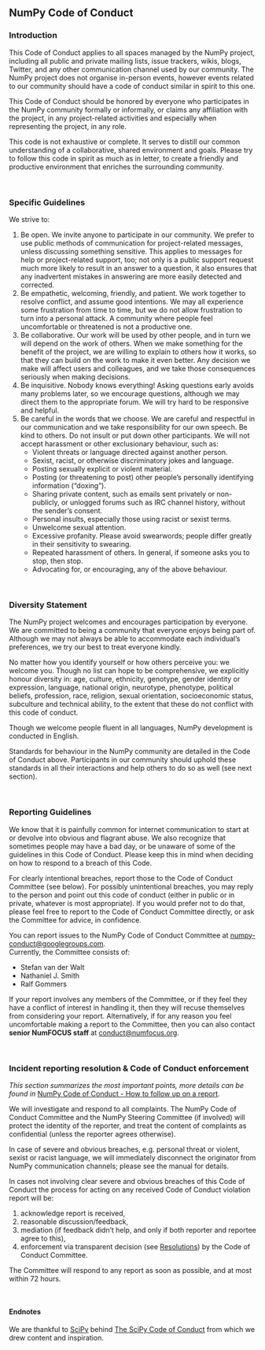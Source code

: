 <h2>NumPy Code of Conduct</h2>

<h3>Introduction</h3>

This Code of Conduct applies to all spaces managed by the NumPy project, including all public and private mailing lists, issue trackers, wikis, blogs, Twitter, and any other communication channel used by our community. The NumPy project does not organise in-person events, however events related to our community should have a code of conduct similar in spirit to this one.

This Code of Conduct should be honored by everyone who participates in the NumPy community formally or informally, or claims any affiliation with the project, in any project-related activities and especially when representing the project, in any role.

This code is not exhaustive or complete. It serves to distill our common understanding of a collaborative, shared environment and goals. Please try to follow this code in spirit as much as in letter, to create a friendly and productive environment that enriches the surrounding community.


</br>
<h3>Specific Guidelines</h3>

We strive to:

1. Be open. We invite anyone to participate in our community. We prefer to use public methods of communication for project-related messages, unless discussing something sensitive. This applies to messages for help or project-related support, too; not only is a public support request much more likely to result in an answer to a question, it also ensures that any inadvertent mistakes in answering are more easily detected and corrected.
2. Be empathetic, welcoming, friendly, and patient. We work together to resolve conflict, and assume good intentions. We may all experience some frustration from time to time, but we do not allow frustration to turn into a personal attack. A community where people feel uncomfortable or threatened is not a productive one.
3. Be collaborative. Our work will be used by other people, and in turn we will depend on the work of others. When we make something for the benefit of the project, we are willing to explain to others how it works, so that they can build on the work to make it even better. Any decision we make will affect users and colleagues, and we take those consequences seriously when making decisions.
4. Be inquisitive. Nobody knows everything! Asking questions early avoids many problems later, so we encourage questions, although we may direct them to the appropriate forum. We will try hard to be responsive and helpful.
5. Be careful in the words that we choose. We are careful and respectful in our communication and we take responsibility for our own speech. Be kind to others. Do not insult or put down other participants. We will not accept harassment or other exclusionary behaviour, such as:
    *   Violent threats or language directed against another person.
    *   Sexist, racist, or otherwise discriminatory jokes and language.
    *   Posting sexually explicit or violent material.
    *   Posting (or threatening to post) other people’s personally identifying information (“doxing”).
    *   Sharing private content, such as emails sent privately or non-publicly, or unlogged forums such as IRC channel history, without the sender’s consent.
    *   Personal insults, especially those using racist or sexist terms.
    *   Unwelcome sexual attention.
    *   Excessive profanity. Please avoid swearwords; people differ greatly in their sensitivity to swearing.
    *   Repeated harassment of others. In general, if someone asks you to stop, then stop.
    *   Advocating for, or encouraging, any of the above behaviour.

</br>
<h3>Diversity Statement</h3>

The NumPy project welcomes and encourages participation by everyone. We are committed to being a community that everyone enjoys being part of. Although we may not always be able to accommodate each individual’s preferences, we try our best to treat everyone kindly.

No matter how you identify yourself or how others perceive you: we welcome you. Though no list can hope to be comprehensive, we explicitly honour diversity in: age, culture, ethnicity, genotype, gender identity or expression, language, national origin, neurotype, phenotype, political beliefs, profession, race, religion, sexual orientation, socioeconomic status, subculture and technical ability, to the extent that these do not conflict with this code of conduct.

Though we welcome people fluent in all languages, NumPy development is conducted in English.

Standards for behaviour in the NumPy community are detailed in the Code of Conduct above. Participants in our community should uphold these standards in all their interactions and help others to do so as well (see next section).

</br>
<h3>Reporting Guidelines</h3>

We know that it is painfully common for internet communication to start at or devolve into obvious and flagrant abuse. We also recognize that sometimes people may have a bad day, or be unaware of some of the guidelines in this Code of Conduct. Please keep this in mind when deciding on how to respond to a breach of this Code.

For clearly intentional breaches, report those to the Code of Conduct Committee (see below). For possibly unintentional breaches, you may reply to the person and point out this code of conduct (either in public or in private, whatever is most appropriate). If you would prefer not to do that, please feel free to report to the Code of Conduct Committee directly, or ask the Committee for advice, in confidence.

You can report issues to the NumPy Code of Conduct Committee at numpy-conduct@googlegroups.com. 
</br>Currently, the Committee consists of:


*   Stefan van der Walt
*   Nathaniel J. Smith
*   Ralf Gommers

If your report involves any members of the Committee, or if they feel they have a conflict of interest in handling it, then they will recuse themselves from considering your report. Alternatively, if for any reason you feel uncomfortable making a report to the Committee, then you can also contact **senior NumFOCUS staff** at [conduct@numfocus.org](https://numfocus.org/code-of-conduct#persons-responsible).

</br>
<h3>Incident reporting resolution & Code of Conduct enforcement</h3>

_This section summarizes the most important points, more details can be found in_ [NumPy Code of Conduct - How to follow up on a report](https://numpy.org/devdocs/dev/conduct/report_handling_manual.html#coc-reporting-manual).

We will investigate and respond to all complaints. The NumPy Code of Conduct Committee and the NumPy Steering Committee (if involved) will protect the identity of the reporter, and treat the content of complaints as confidential (unless the reporter agrees otherwise).

In case of severe and obvious breaches, e.g. personal threat or violent, sexist or racist language, we will immediately disconnect the originator from NumPy communication channels; please see the manual for details.

In cases not involving clear severe and obvious breaches of this Code of Conduct the process for acting on any received Code of Conduct violation report will be:


1. acknowledge report is received,
2. reasonable discussion/feedback,
3. mediation (if feedback didn’t help, and only if both reporter and reportee agree to this),
4. enforcement via transparent decision (see [Resolutions](https://numpy.org/devdocs/dev/conduct/report_handling_manual.html#coc-resolutions)) by the Code of Conduct Committee.

The Committee will respond to any report as soon as possible, and at most within 72 hours.

</br>
<h4>Endnotes</h4>

We are thankful to [SciPy](https://scipy.org) behind [The SciPy Code of Conduct](https://docs.scipy.org/doc/scipy/reference/dev/conduct/code_of_conduct.html) from which we drew content and inspiration.
